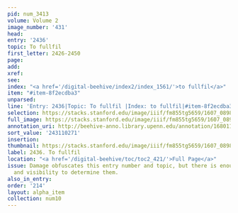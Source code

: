 ```yaml
---
pid: num_3413
volume: Volume 2
image_number: '431'
head:
entry: '2436'
topic: To fullfil
first_letter: 2426-2450
page:
add:
xref:
see:
index: "<a href='/digital-beehive/index2/index_1561/'>to fullfil</a>"
item: "#item-8f2ecdba3"
unparsed:
line: 'Entry: 2436|Topic: To fullfil |Index: to fullfil|#item-8f2ecdba3'
selection: https://stacks.stanford.edu/image/iiif/fm855tg5659/1607_0898/523,271,2244,172/full/0/default.jpg
full_image: https://stacks.stanford.edu/image/iiif/fm855tg5659/1607_0898/full/full/0/default.jpg
annotation_uri: http://beehive-anno.library.upenn.edu/annotation/1680113864659
sort_value: '243110271'
insertion:
thumbnail: https://stacks.stanford.edu/image/iiif/fm855tg5659/1607_0898/523,271,600,180/250,/0/default.jpg
label: 2436. To fullfil
location: "<a href='/digital-beehive/toc/toc2_421/'>Full Page</a>"
issue: Damage obfuscates this entry number and topic, but there is enough context
  and visibility to determine them.
also_in_entry:
order: '214'
layout: alpha_item
collection: num10
---
```

